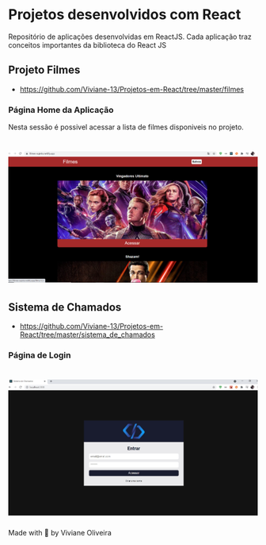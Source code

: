 # Projetos desenvolvidos com React

Repositório de aplicações desenvolvidas em ReactJS. Cada aplicação traz conceitos importantes da biblioteca do React JS


## Projeto Filmes

- https://github.com/Viviane-13/Projetos-em-React/tree/master/filmes
### Página Home da Aplicação

<p>Nesta sessão é possivel acessar a lista de filmes disponiveis no projeto.</p>
<h1 align="center">
    <img alt="Filmes" title="Filmes" src="filmes/.github/filmes-home.png" />
</h1>


## Sistema de Chamados
- https://github.com/Viviane-13/Projetos-em-React/tree/master/sistema_de_chamados

### Página de Login

<h1 align="center">
    <img alt="SDC" title="SDC" src="sistema_de_chamados/.github/login.jpg" />
</h1>

Made with 💜 by Viviane Oliveira
